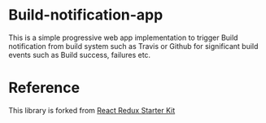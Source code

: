 # Build-notification-app
This is a simple progressive web app implementation to trigger Build notification from build system such as Travis or Github for significant build events such as Build success, failures etc.

# Reference
This library is forked from [React Redux Starter Kit](https://github.com/davezuko/react-redux-starter-kit)